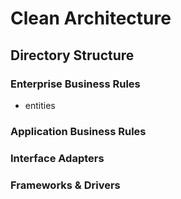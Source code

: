 # Clean Architecture

## Directory Structure

### Enterprise Business Rules

- entities

### Application Business Rules

### Interface Adapters

### Frameworks & Drivers

